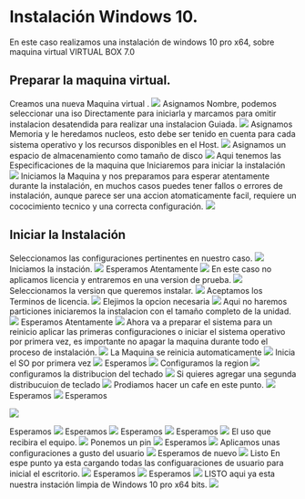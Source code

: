 # Instalación Windows 10.


En este caso realizamos una instalación de windows 10 pro x64, sobre maquina virtual VIRTUAL BOX 7.0

## Preparar la maquina virtual.
Creamos una nueva Maquina virtual .
![][img1]
Asignamos Nombre, podemos seleccionar una iso Directamente para iniciarla y marcamos para omitir instalacion desatendida para realizar una instalacion Guiada.
![][img2]
Asignamos Memoria y le heredamos nucleos, esto debe ser tenido en cuenta para cada sistema operativo y los recursos disponibles en el Host.
![][img3]
Asignamos un espacio de almacenamiento como tamaño de disco
![][img4]
Aqui tenemos las Especificaciones de la maquina que Iniciaremos para iniciar la instalación 
![][img5]
Iniciamos la Maquina y nos preparamos para esperar atentamente durante la instalación, en muchos casos puedes tener fallos o errores de instalación, aunque parece ser una accion atomaticamente facil, requiere un cococimiento tecnico y una correcta configuración.
![][img6]

## Iniciar la Instalación 

Seleccionamos las configuraciones pertinentes en nuestro caso.
![][img8]
Iniciamos la instación.
![][img9]
Esperamos Atentamente
![][img10]
En este caso no aplicamos licencia y entraremos en una version de prueba.
![][img11]
Seleccionamos la version que queremos instalar.
![][img12]
Aceptamos los Terminos de licencia.
![][img13]
Elejimos la opcion necesaria
![][img14]
Aqui no haremos particiones iniciaremos la instalacion con el tamaño completo de la unidad.
![][img15]
Esperamos Atentamente
![][img16]
Ahora va a preparar el sistema para un reinicio aplicar las primeras configuraciones o iniciar el sistema operativo por primera vez, es importante no apagar la maquina durante todo el proceso de instalación.
![][img17]
La Maquina se reinicia automaticamente
![][img18]
Inicia el SO por primera vez
![][img19]
Esperamos 
![][img20]
Configuramos la region 
![][img21]
configuramos la distribucion del techado
![][img22]
Si quieres agregar una segunda distribucuion de teclado
![][img23]
Prodiamos hacer un cafe en este punto.
![][img24]
Esperamos
![][img25]
Esperamos

![][img26]

Esperamos
![][img27]
Esperamos
![][img28]
Esperamos
![][img29]
Esperamos
![][img30]
El uso que recibira el equipo.
![][img31]
Ponemos un pin
![][img32]
Esperamos
![][img33]
Aplicamos unas configuraciones a gusto del usuario
![][img34]
Esperamos de nuevo
![][img35]
Listo En espe punto ya esta cargando todas las configuaraciones de usuario para inicial el escritorio.
![][img36]
Esperamos
![][img37]
Esperamos
![][img38]
LISTO aqui ya esta nuestra instación limpia de Windows 10 pro x64 bits.
![][img39]



[img1]: /Win10/img1.png

[img2]: /Win10/img2.png

[img3]: /Win10/img3.png

[img4]: /Win10/img4.png

[img5]: /Win10/img5.png

[img6]: /Win10/img6.png

[img8]: /Win10/img8.png

[img9]: /Win10/img9.png

[img10]: /Win10/img10.png

[img11]: /Win10/img11.png

[img12]: /Win10/img12.png

[img13]: /Win10/img13.png

[img14]: /Win10/img14.png

[img15]: /Win10/img15.png

[img16]: /Win10/img16.png

[img17]: /Win10/img17.png

[img18]: /Win10/img18.png

[img19]: /Win10/img19.png

[img20]: /Win10/img20.png

[img21]: /Win10/img21.png

[img22]: /Win10/img22.png

[img23]: /Win10/img23.png

[img24]: /Win10/img24.png

[img25]: /Win10/img25.png

[img26]: /Win10/img26.png

[img27]: /Win10/img27.png

[img28]: /Win10/img28.png

[img29]: /Win10/img29.png

[img30]: /Win10/img30.png

[img31]: /Win10/img31.png

[img32]: /Win10/img32.png

[img33]: /Win10/img33.png

[img34]: /Win10/img34.png

[img35]: /Win10/img35.png

[img36]: /Win10/img36.png

[img37]: /Win10/img37.png

[img38]: /Win10/img38.png

[img39]: /Win10/img39.png